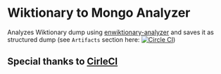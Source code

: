 # Wiktionary to Mongo Analyzer
Analyzes Wiktionary dump using [enwiktionary-analyzer](https://github.com/darvin/enwiktionary-analyzer) 
and saves it as structured dump (see `Artifacts` section here: [![Circle CI](https://circleci.com/gh/darvin/wiktionary-to-mongo-analyzer.svg?style=svg)](https://circleci.com/gh/darvin/wiktionary-to-mongo-analyzer))

## Special thanks to [CirleCI](circleci.com)

